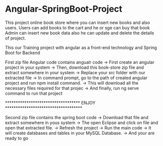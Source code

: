 # Angular-SpringBoot-Project

This project online book store where you can insert new books and also users. Users can add books to the cart and he or sge can buy that book
Admin can insert new book data also he can update and delete the details of project.


This our Training project with angular as a front-end technology and Spring Boot for Backend


First zip file Angular code contains angualr code
-> First create an angular project in your system
-> Then, download this book-store zip file and extract somewhere in your system
-> Replace your src folder with our extracted file
-> In command prompt, go to the path of created angular project and run npm install command.
-> This will download all the necessary files required for that projec
-> And finally, run ng serve command to run that project



*********************************** ENJOY ************************************




Second zip file contains the spring boot code
-> Download that file and extract somewhere in yous system
-> The open Eclipse and click on file and open that extracted file.
-> Refresh the project 
-> Run the main code 
-> It will create datsbases and tables in your MySQL Database.
-> And your are ready to go
